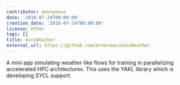 ```yaml
---
contributor: anonymous
date: '2018-07-24T00:00:00'
creation_date: '2018-07-24T00:00:00'
license: Other
tags: []
title: miniWeather
external_url: https://github.com/mrnorman/miniWeather
---
```


A mini app simulating weather-like flows for training in parallelizing accelerated HPC architectures. This uses the YAKL
library which is developing SYCL support.
